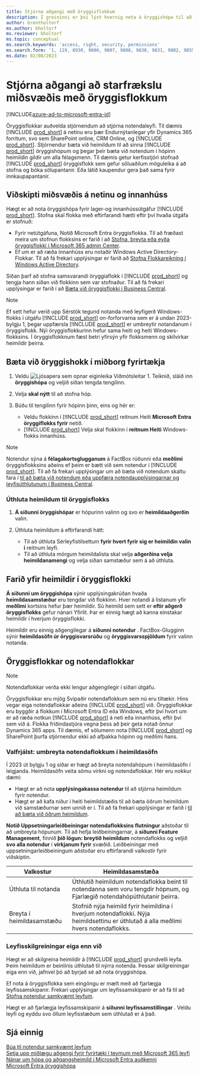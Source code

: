 ```yaml
---
title: Stjórna aðgangi með öryggisflokkum
description: Í greininni er því lýst hvernig nota á öryggishópa til að skilgreina notendaleyfi.
author: brentholtorf
ms.author: bholtorf
ms.reviewer: bholtorf
ms.topic: conceptual
ms.search.keywords: 'access, right, security, permissions'
ms.search.form: '1, 119, 8930, 9800, 9807, 9808, 9830, 9831, 9802, 9855, 9862'
ms.date: 02/08/2023
---
```


# <a name="control-access-to-business-central-using-security-groups"></a>Stjórna aðgangi að starfrækslu miðsvæðis með öryggisflokkum

[!INCLUDE[azure-ad-to-microsoft-entra-id](~/../shared-content/shared/azure-ad-to-microsoft-entra-id.md)]

Öryggisflokkar auðvelda stjórnendum að stjórna notendaleyfi. Til dæmis  [!INCLUDE [prod_short](includes/prod_short.md)]  á netinu eru þær Endurnýtanlegar yfir Dynamics 365 forritum, svo sem  SharePoint  online,  CRM Online, og [!INCLUDE [prod_short](includes/prod_short.md)]. Stjórnendur bæta við heimildum til að sinna  [!INCLUDE [prod_short](includes/prod_short.md)]  öryggishópum og þegar þeir bæta við notendum í hópinn heimildin gildir um alla félagsmenn. Til dæmis getur kerfisstjóri stofnað  [!INCLUDE [prod_short](includes/prod_short.md)]  öryggisflokk sem gefur söluaðilum möguleika á að stofna og bóka sölupantanir. Eða látið kaupendur gera það sama fyrir innkaupapantanir.

## <a name="business-central-online-and-on-premises"></a>Viðskipti miðsvæðis á netinu og innanhúss

Hægt er að nota öryggishópa fyrir lager-og innanhússútgáfur [!INCLUDE [prod_short](includes/prod_short.md)]. Stofna skal flokka með eftirfarandi hætti eftir því hvaða útgáfa er stofnuð:

* Fyrir netútgáfuna, Notið  Microsoft Entra  öryggisflokka. Til að fræðast meira um stofnun flokksins er farið í að  [Stofna, breyta eða eyða öryggisflokki í  Microsoft 365  admin Center](/microsoft-365/admin/email/create-edit-or-delete-a-security-group).
* Ef um er að ræða innanhúss eru notaðir Windows Active Directory-Flokkar. Til að fá frekari upplýsingar er farið að  [Stofna Flokkareikning í Windows Active Directory](/windows/security/operating-system-security/network-security/windows-firewall/create-a-group-account-in-active-directory).

Síðan þarf að stofna samsvarandi öryggiaflokk í  [!INCLUDE [prod_short](includes/prod_short.md)] og tengja hann síðan við flokkinn sem var stofnaður. Til að fá frekari upplýsingar er farið í að  [Bæta við öryggisflokki í Business Central](#add-a-security-group-in-business-central).

> [!NOTE]
> Ef sett hefur verið upp Sérstök tegund notanda með leyfigerð Windows-flokks í útgáfu  [!INCLUDE [prod_short](includes/prod_short.md)]  on-forforvarna sem er á undan 2023-bylgju 1, þegar uppfærsla  [!INCLUDE [prod_short](includes/prod_short.md)]  er umbreytir notandanum í öryggisflokk. Nýi öryggisflokkurinn hefur sama heiti og heiti Windows-flokksins. Í öryggisflokknum fæst betri yfirsýn yfir flokksmenn og skilvirkar heimildir þeirra.

## <a name="add-a-security-group-in-business-central"></a>Bæta við öryggishokk í miðborg fyrirtækja

1. Veldu ![Ljósapera sem opnar eiginleika Viðmótsleitar 1.](media/ui-search/search_small.png "Segðu mér hvað þú vilt gera") Teiknið, sláið inn  **öryggishópa** og veljið síðan tengda tengilinn.
1. Velja  **skal nýtt**  til að stofna hóp.
1. Búðu til tengilinn fyrir hópinn þinn, eins og hér er:

    * Veldu flokkinn í  [!INCLUDE [prod_short](includes/prod_short.md)]  reitnum Heiti  **Microsoft Entra  öryggiflokks fyrir**  netið.
    *  [!INCLUDE [prod_short](includes/prod_short.md)] Velja skal flokkinn í  **reitnum Heiti**  Windows-flokks innanhúss.

> [!NOTE]
> Notendur sýna á  **félagakortsglugganum**  á FactBox rúðunni eða  **meðlimi**  öryggisflokksins aðeins ef þeim er bætt við sem notendur í [!INCLUDE [prod_short](includes/prod_short.md)]. Til að fá frekari upplýsingar um að bæta við notendum skaltu fara í  [til að bæta við notendum eða uppfæra notendaupplýsingarnar og leyfisúthlutunum í Business Central](ui-how-users-permissions.md#adduser).  

### <a name="assign-permissions-to-a-security-group"></a>Úthluta heimildum til öryggisflokks

1.  **Á síðunni öryggishópar**  er hópurinn valinn og svo er  **heimildaaðgerðin**  valin.
1. Úthluta heimildum á eftirfarandi hátt:

    * Til að úthluta Sérleyfistilsettum  **fyrir hvert fyrir sig er heimildin valin í**  reitnum leyfi.
    * Til að úthluta mörgum heimildalista skal velja  **aðgerðina velja heimildanamengi**  og velja síðan samstæður sem á að úthluta.

## <a name="review-the-permissions-in-a-security-group"></a>Farið yfir heimildir í öryggisflokki

 **Á síðunni um öryggishópa**  sýnir upplýsingakrúðan hvaða  **heimildasamstæður**  eru tengdar við flokkinn. Hver notandi á listanum yfir  **meðlimi**  kortsins hefur þær heimildir. Sú heimild sem sett er  **eftir aðgerð öryggisflokks**  gefur nánari Yfirlit. Þar er einnig hægt að kanna einstakar heimildir í hverjum öryggisflokki.

Heimildir eru einnig aðgengilegar á  **síðunni notendur** . FactBox-Glugginn sýnir  **heimildasöfn úr öryggisvarsrúðu**  og  **öryggisvarsspjöldum**  fyrir valinn notanda.

## <a name="security-groups-and-user-groups"></a>Öryggisflokkar og notendaflokkar

> [!NOTE]
> Notendaflokkar verða ekki lengur aðgengilegir í síðari útgáfu.

Öryggisflokkar eru mjög Svipaðir notendaflokkum sem nú eru tiltækir. Hins vegar eiga notendaflokkar aðeins  [!INCLUDE [prod_short](includes/prod_short.md)] við. Öryggisflokkar eru byggðir á flokkum í  Microsoft Entra  ID eða Windows, eftir því hvort um er að ræða notkun  [!INCLUDE [prod_short](includes/prod_short.md)]  á neti eða innanhúss, eftir því sem við á. Flokka fríðindastjóra vegna þess að þeir geta notað önnur Dynamics 365 apps. Til dæmis, ef sölumenn nota  [!INCLUDE [prod_short](includes/prod_short.md)]  og  SharePoint þurfa stjórnendur ekki að afþakka hópinn og meðlimi hans.

### <a name="optional-convert-user-groups-to-permission-sets"></a>Valfrjálst: umbreyta notendaflokkum í heimildasöfn

Í 2023 út bylgju 1 og síðar er hægt að breyta notendahópum í heimildasöfn í leigjanda. Heimildasöfn veita sömu virkni og notendaflokkar. Hér eru nokkur dæmi:

* Hægt er að nota  **upplýsingakassa notendur**  til að stjórna heimildum fyrir notendur.
* Hægt er að kafa niður í heiti heimildstæðis til að bæta öðrum heimildum við samstæðurnar sem unnið er í. Til að fá frekari upplýsingar er farið í  [til að bæta við öðrum heimildum](ui-define-granular-permissions.md#to-add-other-permission-sets).

 **Notið Uppsetningarleiðbeiningar notendaflokksins flutningur**  aðstoðar til að umbreyta hópunum. Til að hefja leiðbeiningarnar, á  **síðunni Feature Management**, finnið  **þið lögun: breytið heimildum** notendaflokks og veljið  **svo alla notendur**  í  **virkjanum fyrir**  svæðið. Leiðbeiningar með uppsetningarleiðbeiningum aðstoðar eru eftirfarandi valkostir fyrir viðskiptin.

|Valkostur  |Heimildasamstæða  |
|---------|---------|
|Úthluta til notanda     | Úthlutið heimildum notendaflokka beint til notendanna sem voru tengdir hópnum, og Fjarlægið notendahópúthlutanir þeirra.        |
|Breyta í heimildasamstæðu     | Stofnið nýja heimild fyrir heimildina í hverjum notendaflokki. Nýja heimildsettinu er úthlutað á alla meðlimi hvers notendaflokks.          |

### <a name="license-configurations-still-apply"></a>Leyfisskilgreiningar eiga enn við

Hægt er að skilgreina heimildir á  [!INCLUDE [prod_short](includes/prod_short.md)]  grundvelli leyfa. Þeim heimildum er beinlínis úthlutað til nýrra notenda. Þessar skilgreiningar eiga enn við, jafnvel þó að byrjað sé að nota öryggishópa.

Ef nota á öryggisflokka sem eingöngu er mælt með að fjarlægja leyfissamskipanir. Frekari upplýsingar um leyfissamskipanir er að fá til að  [Stofna notendur samkvæmt leyfum](ui-how-users-permissions.md).

Hægt er að fjarlægja leyfissamskipanir á  **síðunni leyfissamstillingar** . Veldu leyfi og eyddu svo öllum leyfisstæðum sem úthlutað er á það.

## <a name="see-also"></a>Sjá einnig

[Búa til notendur samkvæmt leyfum](ui-how-users-permissions.md)  
[Setja upp miðlægu aðgengi fyrir fyrirtæki í teymum með  Microsoft 365  leyfi](admin-access-with-m365-license-setup.md)  
[Nánar um hópa og aðgangsheimild í  Microsoft Entra  auðkenni](/azure/active-directory/fundamentals/concept-learn-about-groups)  
[Microsoft Entra öryggishópa](/windows-server/identity/ad-ds/manage/understand-security-groups)  
